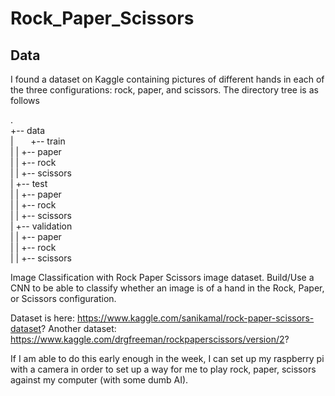 # Rock_Paper_Scissors

## Data
I found a dataset on Kaggle containing pictures of different hands in each of the three configurations: rock, paper, and scissors. The directory tree is as follows 

.<br />
+-- data <br />
|&nbsp;&nbsp;&nbsp;&nbsp;&nbsp;&nbsp;&nbsp;+-- train<br />
|   |   +-- paper<br />
|   |   +-- rock<br />
|   |   +-- scissors<br />
|   +-- test<br />
|   |   +-- paper<br />
|   |   +-- rock<br />
|   |   +-- scissors<br />
|   +-- validation<br />
|   |   +-- paper<br />
|   |   +-- rock<br />
|   |   +-- scissors<br />

Image Classification with Rock Paper Scissors image dataset. Build/Use a CNN to be able to classify whether an image is of a hand in the Rock, Paper, or Scissors configuration. 

Dataset is here: https://www.kaggle.com/sanikamal/rock-paper-scissors-dataset?
Another dataset: https://www.kaggle.com/drgfreeman/rockpaperscissors/version/2?

If I am able to do this early enough in the week, I can set up my raspberry pi with a camera in order to set up a way for me to play rock, paper, scissors against my computer (with some dumb AI).

